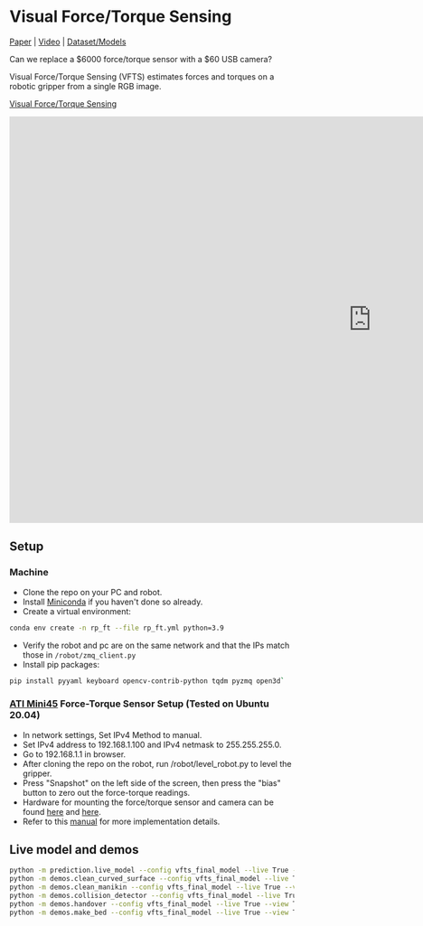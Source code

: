 # Visual Force/Torque Sensing

[Paper](https://arxiv.org/abs/2210.00051) | [Video](https://www.youtube.com/watch?v=x0V3p6EUj1s) | [Dataset/Models](https://1drv.ms/f/s!AjebifpxoPl5hOBB-a_D69ip7IxMXQ?e=Co2k2a)

Can we replace a $6000 force/torque sensor with a $60 USB camera?

Visual Force/Torque Sensing (VFTS) estimates forces and torques on a robotic gripper from a single RGB image.

[Visual Force/Torque Sensing](assets/Headliner.png)

<iframe width="1280" height="720" src="https://www.youtube.com/embed/x0V3p6EUj1s" title="ICRA 2023 - Visual Force/Torque Sensing" frameborder="0" allow="accelerometer; autoplay; clipboard-write; encrypted-media; gyroscope; picture-in-picture; web-share" allowfullscreen></iframe>


## Setup

### Machine
- Clone the repo on your PC and robot.
- Install [Miniconda](https://docs.conda.io/en/latest/miniconda.html) if you haven't done so already.
- Create a virtual environment:
```bash
conda env create -n rp_ft --file rp_ft.yml python=3.9
```
- Verify the robot and pc are on the same network and that the IPs match those in `/robot/zmq_client.py`
- Install pip packages:
```bash
pip install pyyaml keyboard opencv-contrib-python tqdm pyzmq open3d`
```

### [ATI Mini45](https://www.ati-ia.com/products/ft/ft_models.aspx?id=mini45) Force-Torque Sensor Setup (Tested on Ubuntu 20.04)
- In network settings, Set IPv4 Method to manual.
- Set IPv4 address to 192.168.1.100 and IPv4 netmask to 255.255.255.0.
- Go to 192.168.1.1 in browser.
- After cloning the repo on the robot, run /robot/level_robot.py to level the gripper.
- Press "Snapshot" on the left side of the screen, then press the "bias" button to zero out the force-torque readings.
- Hardware for mounting the force/torque sensor and camera can be found [here](https://1drv.ms/f/s!AjebifpxoPl5hOBB-a_D69ip7IxMXQ?e=Co2k2a) and [here](https://hello-robot.com/stretch-teleop-kit).
- Refer to this [manual](https://www.ati-ia.com/app_content/documents/9620-05-NET%20FT.pdf) for more implementation details.


## Live model and demos
```bash
python -m prediction.live_model --config vfts_final_model --live True --view True
python -m demos.clean_curved_surface --config vfts_final_model --live True --view True
python -m demos.clean_manikin --config vfts_final_model --live True --view True
python -m demos.collision_detector --config vfts_final_model --live True --view True
python -m demos.handover --config vfts_final_model --live True --view True
python -m demos.make_bed --config vfts_final_model --live True --view True
```